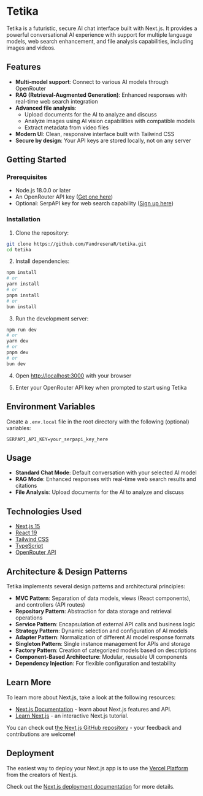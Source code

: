# Tetika

Tetika is a futuristic, secure AI chat interface built with Next.js. It provides a powerful conversational AI experience with support for multiple language models, web search enhancement, and file analysis capabilities, including images and videos.

## Features

- **Multi-model support**: Connect to various AI models through OpenRouter
- **RAG (Retrieval-Augmented Generation)**: Enhanced responses with real-time web search integration
- **Advanced file analysis**: 
  - Upload documents for the AI to analyze and discuss
  - Analyze images using AI vision capabilities with compatible models
  - Extract metadata from video files
- **Modern UI**: Clean, responsive interface built with Tailwind CSS
- **Secure by design**: Your API keys are stored locally, not on any server

## Getting Started

### Prerequisites

- Node.js 18.0.0 or later
- An OpenRouter API key ([Get one here](https://openrouter.ai))
- Optional: SerpAPI key for web search capability ([Sign up here](https://serpapi.com))

### Installation

1. Clone the repository:
```bash
git clone https://github.com/FandresenaR/tetika.git
cd tetika
```

2. Install dependencies:
```bash
npm install
# or
yarn install
# or
pnpm install
# or
bun install
```

3. Run the development server:
```bash
npm run dev
# or
yarn dev
# or
pnpm dev
# or
bun dev
```

4. Open [http://localhost:3000](http://localhost:3000) with your browser

5. Enter your OpenRouter API key when prompted to start using Tetika

## Environment Variables

Create a `.env.local` file in the root directory with the following (optional) variables:

```
SERPAPI_API_KEY=your_serpapi_key_here
```

## Usage

- **Standard Chat Mode**: Default conversation with your selected AI model
- **RAG Mode**: Enhanced responses with real-time web search results and citations
- **File Analysis**: Upload documents for the AI to analyze and discuss

## Technologies Used

- [Next.js 15](https://nextjs.org/)
- [React 19](https://react.dev/)
- [Tailwind CSS](https://tailwindcss.com/)
- [TypeScript](https://www.typescriptlang.org/)
- [OpenRouter API](https://openrouter.ai/docs)

## Architecture & Design Patterns

Tetika implements several design patterns and architectural principles:

- **MVC Pattern**: Separation of data models, views (React components), and controllers (API routes)
- **Repository Pattern**: Abstraction for data storage and retrieval operations
- **Service Pattern**: Encapsulation of external API calls and business logic
- **Strategy Pattern**: Dynamic selection and configuration of AI models
- **Adapter Pattern**: Normalization of different AI model response formats
- **Singleton Pattern**: Single instance management for APIs and storage
- **Factory Pattern**: Creation of categorized models based on descriptions
- **Component-Based Architecture**: Modular, reusable UI components
- **Dependency Injection**: For flexible configuration and testability

## Learn More

To learn more about Next.js, take a look at the following resources:

- [Next.js Documentation](https://nextjs.org/docs) - learn about Next.js features and API.
- [Learn Next.js](https://nextjs.org/learn) - an interactive Next.js tutorial.

You can check out [the Next.js GitHub repository](https://github.com/vercel/next.js) - your feedback and contributions are welcome!

## Deployment

The easiest way to deploy your Next.js app is to use the [Vercel Platform](https://vercel.com/new?utm_medium=default-template&filter=next.js&utm_source=create-next-app&utm_campaign=create-next-app-readme) from the creators of Next.js.

Check out the [Next.js deployment documentation](https://nextjs.org/docs/app/building-your-application/deploying) for more details.
